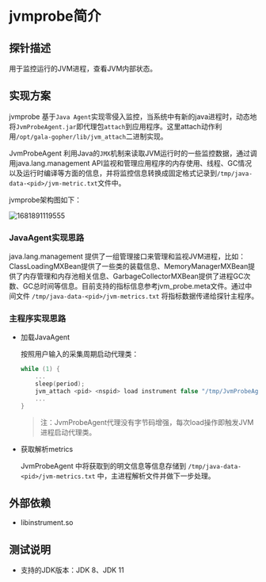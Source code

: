 # jvmprobe简介

## 探针描述

用于监控运行的JVM进程，查看JVM内部状态。

## 实现方案

jvmprobe 基于`Java Agent`实现零侵入监控，当系统中有新的java进程时，动态地将`JvmProbeAgent.jar`即代理包`attach`到应用程序。这里attach动作利用`/opt/gala-gopher/lib/jvm_attach`二进制实现。

JvmProbeAgent 利用Java的`JMX`机制来读取JVM运行时的一些监控数据，通过调用java.lang.management API监视和管理应用程序的内存使用、线程、GC情况以及运行时编译等方面的信息，并将监控信息转换成固定格式记录到`/tmp/java-data-<pid>/jvm-metric.txt`文件中。

jvmprobe架构图如下：

![1681891119555](../../../../../doc/pic/jvmprobe实现架构图.png)

### JavaAgent实现思路

java.lang.management 提供了一组管理接口来管理和监视JVM进程，比如：ClassLoadingMXBean提供了一些类的装载信息、MemoryManagerMXBean提供了内存管理和内存池相关信息、GarbageCollectorMXBean提供了进程GC次数、GC总时间等信息。目前支持的指标信息参考jvm_probe.meta文件。通过中间文件 `/tmp/java-data-<pid>/jvm-metrics.txt` 将指标数据传递给探针主程序。

### 主程序实现思路

- 加载JavaAgent

  按照用户输入的采集周期启动代理类：

  ```C
  while (1) {
      ...
      sleep(period);
      jvm_attach <pid> <nspid> load instrument false "/tmp/JvmProbeAgent.jar=<pid>,java-data-<pid>"
      ...
  }
  ```

  > 注：JvmProbeAgent代理没有字节码增强，每次load操作即触发JVM进程启动代理类。

- 获取解析metrics 

  JvmProbeAgent 中将获取到的明文信息等信息存储到 `/tmp/java-data-<pid>/jvm-metrics.txt` 中，主进程解析文件并做下一步处理。 

## 外部依赖

- libinstrument.so



## 测试说明

- 支持的JDK版本：JDK 8、JDK 11


